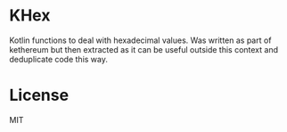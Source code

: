 KHex
====

Kotlin functions to deal with hexadecimal values.
Was written as part of kethereum but then extracted as it can be useful outside this context and deduplicate code this way.

License
=======

MIT
